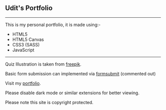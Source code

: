 ## Udit's Portfolio

---

This is my personal portfolio, it is made using:-

- HTML5
- HTML5 Canvas
- CSS3 (SASS)
- JavaScript

---

Quiz Illustration is taken from [freepik](https://www.freepik.com/vectors/design "freepik website").

Basic form submission can implemented via [formsubmit](https://formsubmit.co "formsubmit website") (commented out)

Visit my [portfolio](https://uditkun.github.io/portfolio "visit portfolio site").

Please disable dark mode or similar extensions for better viewing.

Please note this site is copyright protected.
